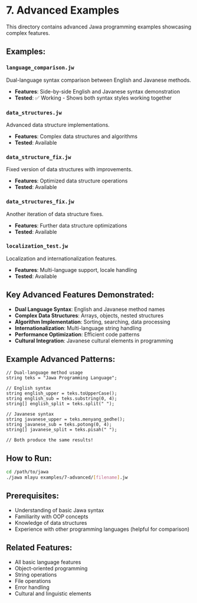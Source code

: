 # 7. Advanced Examples

This directory contains advanced Jawa programming examples showcasing complex features.

## Examples:

### `language_comparison.jw`
Dual-language syntax comparison between English and Javanese methods.
- **Features**: Side-by-side English and Javanese syntax demonstration
- **Tested**: ✅ Working - Shows both syntax styles working together

### `data_structures.jw`
Advanced data structure implementations.
- **Features**: Complex data structures and algorithms
- **Tested**: Available

### `data_structure_fix.jw`
Fixed version of data structures with improvements.
- **Features**: Optimized data structure operations
- **Tested**: Available

### `data_structures_fix.jw`
Another iteration of data structure fixes.
- **Features**: Further data structure optimizations
- **Tested**: Available

### `localization_test.jw`
Localization and internationalization features.
- **Features**: Multi-language support, locale handling
- **Tested**: Available

## Key Advanced Features Demonstrated:
- **Dual Language Syntax**: English and Javanese method names
- **Complex Data Structures**: Arrays, objects, nested structures
- **Algorithm Implementation**: Sorting, searching, data processing
- **Internationalization**: Multi-language string handling
- **Performance Optimization**: Efficient code patterns
- **Cultural Integration**: Javanese cultural elements in programming

## Example Advanced Patterns:
```jawa
// Dual-language method usage
string teks = "Jawa Programming Language";

// English syntax
string english_upper = teks.toUpperCase();
string english_sub = teks.substring(0, 4);
string[] english_split = teks.split(" ");

// Javanese syntax
string javanese_upper = teks.menyang_gedhe();
string javanese_sub = teks.potong(0, 4);
string[] javanese_split = teks.pisah(" ");

// Both produce the same results!
```

## How to Run:
```bash
cd /path/to/jawa
./jawa mlayu examples/7-advanced/[filename].jw
```

## Prerequisites:
- Understanding of basic Jawa syntax
- Familiarity with OOP concepts
- Knowledge of data structures
- Experience with other programming languages (helpful for comparison)

## Related Features:
- All basic language features
- Object-oriented programming
- String operations
- File operations
- Error handling
- Cultural and linguistic elements
